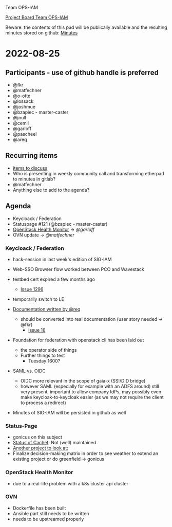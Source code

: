 Team OPS-IAM

[Project Board Team OPS-IAM](https://github.com/orgs/SovereignCloudStack/projects/6/views/8)

Beware: the contents of this pad will be publically available and the resulting minutes stored on github:
[Minutes](https://github.com/SovereignCloudStack/minutes/tree/main/ops-iam)

# 2022-08-25

## Participants - use of github handle is preferred
* @fkr
* @matfechner
* @o-otte
* @lossack
* @joshmue
* @bzapiec - master-caster
* @jnull
* @cemil
* @garloff
* @pascheel
* @areq

## Recurring items
* [items to discuss](https://github.com/SovereignCloudStack/issues/issues/51)
* Who is presenting in weekly community call and transforming etherpad to minutes in gitlab?
* @matfechner
* Anything else to add to the agenda?

## Agenda

* Keycloack / Federation
* Statuspage #121 (@bzapiec - master-caster)
* [OpenStack Health Monitor](https://github.com/SovereignCloudStack/openstack-health-monitor/pull/83)
  -> *@garloff*
*  OVN update 
  -> *@matfechner*

### Keycloack / Federation

* hack-session in last week's edition of SIG-IAM
* Web-SSO Browser flow worked between PCO and Wavestack
* testbed cert expired a few months ago
  * [Issue 1296](https://github.com/osism/testbed/issues/1296)

* temporarily switch to LE
* [Documentation written by @req](https://input.osb-alliance.de/p/2022-scs-sig-iam)
  * should be converted into real documentation (user story needed -> @fkr)
    * [Issue 16](https://github.com/SovereignCloudStack/issues/issues/160)

* Foundation for federation with openstack cli has been laid out
  * the operator side of things
  * Further things to test
    * Tuesday 1600?

* SAML vs. OIDC
  * OIDC more relevant in the scope of gaia-x (SSI/DID bridge)
  * however SAML (especially for example with an ADFS around) still very present, important to allow company IdPs, may possibly even 
    make keycloak-to-keycloak easier (as we may not require the client to process a redirect)

* Minutes of SIG-IAM will be persisted in github as well

### Status-Page

* gonicus on this subject
* [Status of Cachet](https://github.com/CachetHQ/Cachet/issues/4326): Not (well) maintained
* [Another project to look at:](https://github.com/dNationCloud/kubernetes-monitoring)
* Finalize decision-making matrix in order to see weather to extend an existing project or do greenfield 
  -> gonicus

### OpenStack Health Monitor

* due to a real-life problem with a k8s cluster api cluster

### OVN

* Dockerfile has been built
* Ansible part still needs to be written
* needs to be upstreamed properly
